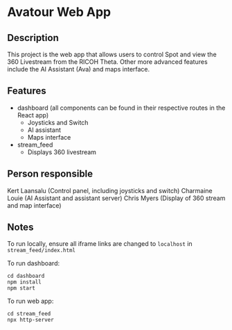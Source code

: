 # Avatour Web App

## Description
This project is the web app that allows users to control Spot and view the 360 Livestream from the RICOH Theta. Other more advanced features include the AI Assistant (Ava) and maps interface.

## Features
- dashboard (all components can be found in their respective routes in the React app)
  - Joysticks and Switch
  - AI assistant
  - Maps interface
- stream_feed
  - Displays 360 livestream

## Person responsible
Kert Laansalu (Control panel, including joysticks and switch)
Charmaine Louie (AI Assistant and assistant server)
Chris Myers (Display of 360 stream and map interface)

## Notes
To run locally, ensure all iframe links are changed to `localhost` in `stream_feed/index.html`

To run dashboard:
```
cd dashboard
npm install
npm start
```

To run web app:
```
cd stream_feed
npx http-server
```





